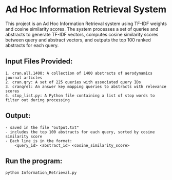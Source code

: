 # Ad Hoc Information Retrieval System

This project is an Ad Hoc Information Retrieval system using TF-IDF weights and cosine similarity scores. The system processes a set of queries and abstracts to generate TF-IDF vectors, computes cosine similarity scores between query and abstract vectors, and outputs the top 100 ranked abstracts for each query.

## Input Files Provided:
    1. cran.all.1400: A collection of 1400 abstracts of aerodynamics journal articles
    2. cran.qry: A set of 225 queries with associated query IDs
    3. cranqrel: An answer key mapping queries to abstracts with relevance scores
    4. stop_list.py: A Python file containing a list of stop words to filter out during processing

## Output:  
    - saved in the file "output.txt"
    - includes the top 100 abstracts for each query, sorted by cosine similarity score
    - Each line is in the format: 
        <query_id> <abstract_id> <cosine_similarity_score>

## Run the program:
    python Information_Retrieval.py
